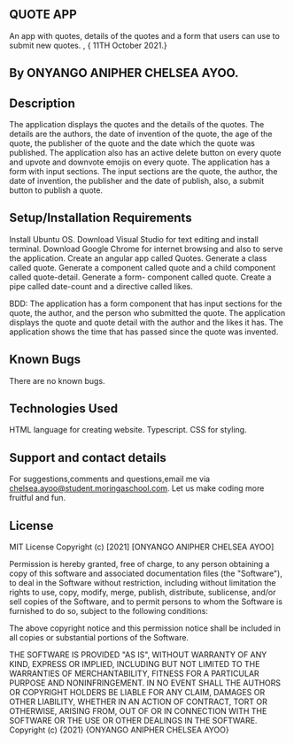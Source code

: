 ## QUOTE APP
An app with quotes, details of the quotes and a form that users can use to submit new quotes. , { 11TH October 2021.}
## By ONYANGO ANIPHER CHELSEA AYOO.
## Description
The application displays the quotes and the details of the quotes. The details are the authors, the date of invention of the quote, the age of the quote, the publisher of the quote and the date which the quote was published. The application also has an active delete button on every quote and upvote and downvote emojis on every quote.
The application has a form with input sections. The input sections are the quote, the author, the date of invention, the publisher and the date of publish, also, a submit button to publish a quote.

## Setup/Installation Requirements
Install Ubuntu OS.
Download Visual Studio for text editing and install terminal.
Download Google Chrome for internet browsing and also to serve the application.
Create an angular app called Quotes. Generate a class called quote. Generate a component called quote and a child component called quote-detail. Generate a form- component called quote. Create a pipe called date-count and a directive called likes.

BDD: The application has a form component that has input sections for the quote, the author, and the person who submitted the quote. The application  displays the quote  and quote detail with the author and the likes it has. The application shows the time that has passed since the quote was invented.

## Known Bugs
There are no known bugs.

## Technologies Used
HTML language for creating website. Typescript. CSS for styling.

## Support and contact details
For suggestions,comments and questions,email me via chelsea.ayoo@student.moringaschool.com. Let us make coding more fruitful and fun.

## License
MIT License
Copyright (c) [2021] [ONYANGO ANIPHER CHELSEA AYOO]

Permission is hereby granted, free of charge, to any person obtaining a copy of this software and associated documentation files (the "Software"), to deal in the Software without restriction, including without limitation the rights to use, copy, modify, merge, publish, distribute, sublicense, and/or sell copies of the Software, and to permit persons to whom the Software is furnished to do so, subject to the following conditions:

The above copyright notice and this permission notice shall be included in all copies or substantial portions of the Software.

THE SOFTWARE IS PROVIDED "AS IS", WITHOUT WARRANTY OF ANY KIND, EXPRESS OR IMPLIED, INCLUDING BUT NOT LIMITED TO THE WARRANTIES OF MERCHANTABILITY, FITNESS FOR A PARTICULAR PURPOSE AND NONINFRINGEMENT. IN NO EVENT SHALL THE AUTHORS OR COPYRIGHT HOLDERS BE LIABLE FOR ANY CLAIM, DAMAGES OR OTHER LIABILITY, WHETHER IN AN ACTION OF CONTRACT, TORT OR OTHERWISE, ARISING FROM, OUT OF OR IN CONNECTION WITH THE SOFTWARE OR THE USE OR OTHER DEALINGS IN THE SOFTWARE. Copyright (c) {2021} {ONYANGO ANIPHER CHELSEA AYOO}